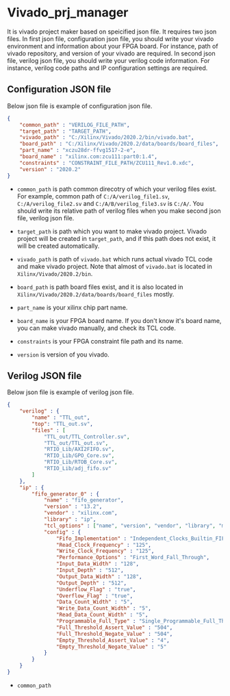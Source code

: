 # Vivado_prj_manager
It is vivado project maker based on speicified json file. It requires two json files. In first json file, configuration json file, you should write your vivado environment and information about your FPGA board. For instance, path of vivado repository, and version of your vivado are required. In second json file, verilog json file, you should write your verilog code information. For instance, verilog code paths and IP configuration settings are required.

## Configuration JSON file
Below json file is example of configuration json file.

```json
{
    "common_path" : "VERILOG_FILE_PATH",
    "target_path" : "TARGET_PATH",
    "vivado_path" : "C:/Xilinx/Vivado/2020.2/bin/vivado.bat",
    "board_path" : "C:/Xilinx/Vivado/2020.2/data/boards/board_files",
    "part_name" : "xczu28dr-ffvg1517-2-e",
    "board_name" : "xilinx.com:zcu111:part0:1.4",
    "constraints" : "CONSTRAINT_FILE_PATH/ZCU111_Rev1.0.xdc",
    "version" : "2020.2"
}
```

+ ```common_path``` is path common direcotry of which your verilog files exist. For example, common path of ```C:/A/verilog_file1.sv```, ```C:/A/verilog_file2.sv``` and ```C:/A/B/verilog_file3.sv``` is ```C:/A/```. You should write its relative path of verilog files when you make second json file, verilog json file.
  
+ ```target_path``` is path which you want to make vivado project. Vivado project will be created in ```target_path```, and if this path does not exist, it will be created automatically. 

+ ```vivado_path``` is path of ```vivado.bat``` which runs actual vivado TCL code and make vivado project. Note that almost of ```vivado.bat``` is located in ```Xilinx/Vivado/2020.2/bin```. 

+ ```board_path``` is path board files exist, and it is also located in ```Xilinx/Vivado/2020.2/data/boards/board_files``` mostly.

+  ```part_name``` is your xilinx chip part name.

+  ```board_name``` is your FPGA board name. If you don't know it's board name, you can make vivado manually, and check its TCL code.

+  ```constraints``` is your FPGA constraint file path and its name.

+  ```version``` is version of you vivado.

## Verilog JSON file
Below json file is example of verilog json file.

```json
{
    "verilog" : {
        "name" : "TTL_out",
        "top": "TTL_out.sv",
        "files" : [
            "TTL_out/TTL_Controller.sv",
            "TTL_out/TTL_out.sv",
            "RTIO_Lib/AXI2FIFO.sv",
            "RTIO_Lib/GPO_Core.sv",
            "RTIO_Lib/RTOB_Core.sv",
            "RTIO_Lib/adj_fifo.sv"
        ]
    },
    "ip" : {
        "fifo_generator_0" : {
            "name" : "fifo_generator",
            "version" : "13.2",
            "vendor" : "xilinx.com",
            "library" : "ip",
            "tcl_options" : ["name", "version", "vendor", "library", "module_name"],
            "config" : {
                "Fifo_Implementation" : "Independent_Clocks_Builtin_FIFO",
                "Read_Clock_Frequency" : "125",
                "Write_Clock_Frequency" : "125",
                "Performance_Options" : "First_Word_Fall_Through",
                "Input_Data_Width" : "128", 
                "Input_Depth" : "512",
                "Output_Data_Width" : "128", 
                "Output_Depth" : "512",
                "Underflow_Flag" : "true", 
                "Overflow_Flag" : "true",
                "Data_Count_Width" : "5",
                "Write_Data_Count_Width" : "5",
                "Read_Data_Count_Width" : "5", 
                "Programmable_Full_Type" : "Single_Programmable_Full_Threshold_Constant",
                "Full_Threshold_Assert_Value" : "504",
                "Full_Threshold_Negate_Value" : "504",
                "Empty_Threshold_Assert_Value" : "4",
                "Empty_Threshold_Negate_Value" : "5"
            }
        }
    }
}
```

+ ```common_path``` 
